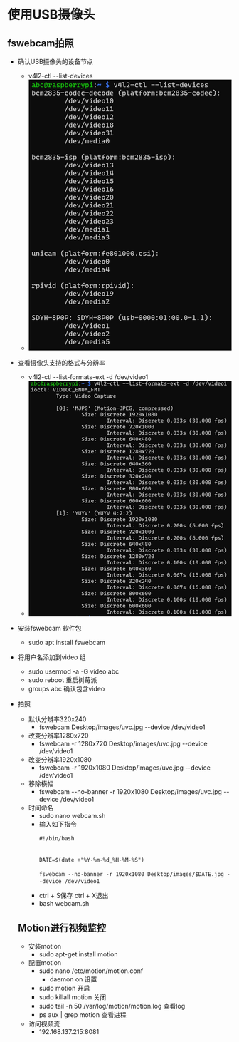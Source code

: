# 使用USB摄像头
## fswebcam拍照
- 确认USB摄像头的设备节点
  - v4l2-ctl --list-devices
  - ![alt text](image.png)
- 查看摄像头支持的格式与分辨率
  - v4l2-ctl --list-formats-ext -d /dev/video1
  - ![vier](image-2.png)

- 安装fswebcam 软件包
  - sudo apt install fswebcam
- 将用户名添加到video 组
  - sudo usermod -a -G video abc
  - sudo reboot  重启树莓派
  - groups abc 确认包含video
- 拍照
  - 默认分辨率320x240
    - fswebcam Desktop/images/uvc.jpg --device /dev/video1
  - 改变分辨率1280x720
    - fswebcam -r 1280x720 Desktop/images/uvc.jpg --device /dev/video1
  - 改变分辨率1920x1080
    - fswebcam -r 1920x1080 Desktop/images/uvc.jpg --device /dev/video1
  - 移除横幅
    - fswebcam --no-banner -r 1920x1080 Desktop/images/uvc.jpg --device /dev/video1 
  - 时间命名
    - sudo nano webcam.sh
    - 输入如下指令
        ```
        #!/bin/bash


        DATE=$(date +"%Y-%m-%d_%H-%M-%S")

        fswebcam --no-banner -r 1920x1080 Desktop/images/$DATE.jpg --device /dev/video1
        ```
    - ctrl + S保存 ctrl + X退出
    - bash webcam.sh
  ## Motion进行视频监控
  - 安装motion
    - sudo apt-get install motion
  - 配置motion
    - sudo nano /etc/motion/motion.conf
      - daemon on 设置
    - sudo motion 开启
    - sudo killall motion 关闭
    - sudo tail -n 50 /var/log/motion/motion.log 查看log
    - ps aux | grep motion 查看进程
  - 访问视频流
    - 192.168.137.215:8081